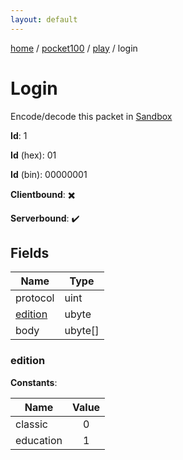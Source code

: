 ```yaml
---
layout: default
---
```


[home](/)  /  [pocket100](/protocol/pocket100)  /  [play](/protocol/pocket100/play)  /  login

# Login

Encode/decode this packet in [Sandbox](../../../sandbox/pocket100#Play.Login)

**Id**: 1

**Id** (hex): 01

**Id** (bin): 00000001

**Clientbound**: ✖️

**Serverbound**: ✔️

## Fields

Name | Type
---|---
protocol | uint
[edition](#edition) | ubyte
body | ubyte[]

### edition

**Constants**:

Name | Value
---|:---:
classic | 0
education | 1
